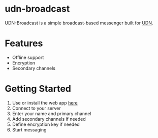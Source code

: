 # udn-broadcast

UDN-Broadcast is a simple broadcast-based messenger built for [UDN](https://github.com/marlon-erler/universal-decentralized-network).

# Features
- Offline support
- Encryption
- Secondary channels

# Getting Started
1. Use or install the web app [here](https://udn-broadcast.onrender.com/)
2. Connect to your server
3. Enter your name and primary channel
4. Add secondary channels if needed
5. Define encryption key if needed
6. Start messaging
